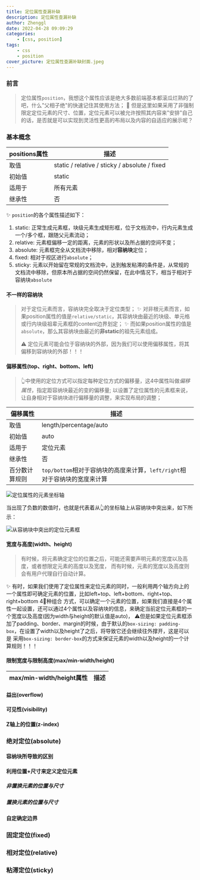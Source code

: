 ```yaml
---
title: 定位属性查漏补缺
description: 定位属性查漏补缺
author: Zhenggl
date: 2022-04-28 09:09:29
categories:
    - [css, position]
tags:
    - css
    - position
cover_picture: 定位属性查漏补缺封面.jpeg
---
```


### 前言
> 定位属性`position`，我想这个属性应该是绝大多数前端基本都滚瓜烂熟的了吧，什么"父相子绝"的快速记住其使用方法；
> 🤔 但是这里如果采用了非强制限定定位元素的尺寸、位置，定位元素可以被允许按照其内容来"安排"自己的话，是否就是可以实现到灵活性更高的布局以及内容的自适应的展示呢？

### 基本概念

| positions属性 | 描述 |
|---|---|
| 取值 | static / relative / sticky / absolute / fixed |
| 初始值 | static |
| 适用于 | 所有元素 |
| 继承性 | 否 |

✨ `position`的各个属性描述如下：
1. static: 正常生成元素框，块级元素生成矩形框，位于文档流中，行内元素生成一个/多个框，跟随父元素流动；
2. relative: 元素框偏移一定的距离，元素的形状以及所占据的空间不变；
3. absolute: 元素框完全从文档流中移除，相对**容纳块**定位；
4. fixed: 相对于视区进行`absolute`；
5. sticky: 元素以开始留在常规的文档流中，达到触发粘滞的条件是，从常规的文档流中移除，但原本所占据的空间仍然保留，在此中情况下，相当于相对于容纳块`absolute`

#### 不一样的容纳块
> 对于定位元素而言，容纳块完全取决于定位类型；
> ✨ 对非根元素而言，如果position属性的值是`relative/static`，其容纳块由最近的块级、单元格或行内块级祖辈元素框的content边界划定；
> ✨ 而如果position属性的值是`absolute`，那么其容纳块由最近的**非static**的祖先元素组成。
>
> ⚠️ 定位元素可能会位于容纳块的外部，因为我们可以使用偏移属性，将其偏移到容纳块的外部！！！

#### 偏移属性(top、right、bottom、left)
> 👆中使用的定位方式可以指定每种定位方式的偏移量，这4中属性叫做*偏移属性*，指定距容纳块最近的变的偏移量;
> 以设置了定位属性的元素框来说，让自身相对于容纳块进行偏移量的调整，来实现布局的调整；

| 偏移属性 | 描述 |
|---|---|
| 取值 | length/percentage/auto |
| 初始值 | auto |
| 适用于 | 定位元素 |
| 继承性 | 否 |
| 百分数计算规则 | `top/bottom`相对于容纳块的高度来计算，`left/right`相对于容纳块的宽度来计算 |

![定位属性的元素坐标轴](定位属性的元素坐标轴.jpg)

当出现了负数的数值时，也就是代表着从👆的坐标轴上从容纳块中突出来，如下所示：

![从容纳块中突出的定位元素框](从容纳块中突出的定位元素框.jpg)

#### 宽度与高度(width、height)
> 有时候，将元素确定定位的位置之后，可能还需要声明元素的宽度以及高度，或者想限定元素的高度以及宽度，
> 而有时候，元素的宽度以及高度则会有用户代理自行自动计算。

✨ 有时，如果我们使用了定位属性来定位元素的同时，一般利用两个轴方向上的一个属性即可确定元素的位置，比如left+top、left+bottom、right+top、right+bottom 4⃣️种组合
方式，可以确定一个元素的位置，如果我们直接是4个属性一起设置，还可以通过4个属性以及容纳块的信息，来确定当前定位元素框的一个宽度以及高度(因为width与height的默认值是auto)，
⚠️但是如果定位元素框添加了padding、border、margin的时候，由于默认的`box-sizing: padding-box`，在设置了width以及height了之后，将导致它还会继续往外撑开，这是可以是
采用`box-sizing: border-box`的方式来保证元素的width以及height的一个计算规则！！！

#### 限制宽度与限制高度(max/min-width/height)

| max/min-width/height属性 | 描述 |
|---|---|

#### 益出(overflow)

#### 可见性(visibility)

#### Z轴上的位置(z-index)

### 绝对定位(absolute)

#### 容纳块所导致的区别

#### 利用位置+尺寸来定义定位元素

##### 非置换元素的位置与尺寸

##### 置换元素的位置与尺寸

#### 自定确定边界

### 固定定位(fixed)

### 相对定位(relative)

### 粘滞定位(sticky)

